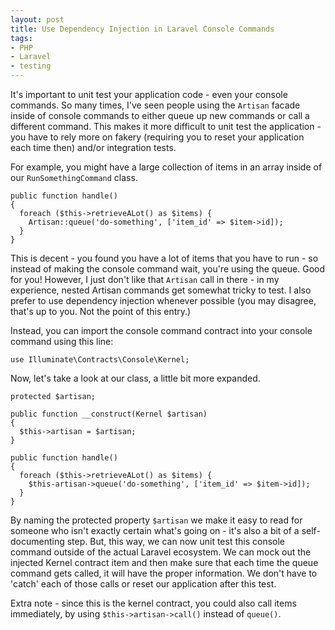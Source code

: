 ```yaml
---
layout: post
title: Use Dependency Injection in Laravel Console Commands
tags:
- PHP
- Laravel
- testing
---
```

It's important to unit test your application code - even your console commands.  So many times, I've seen people using the `Artisan` facade inside of console commands to either queue up new commands or call a different command.  This makes it more difficult to unit test the application - you have to rely more on fakery (requiring you to reset your application each time then) and/or integration tests.

For example, you might have a large collection of items in an array inside of our `RunSomethingCommand` class.

```php?start_inline=1
public function handle()
{
  foreach ($this->retrieveALot() as $items) {
    Artisan::queue('do-something', ['item_id' => $item->id]);
  }
}
```

This is decent - you found you have a lot of items that you have to run - so instead of making the console command wait, you're using the queue.  Good for you!  However, I just don't like that `Artisan` call in there - in my experience, nested Artisan commands get somewhat tricky to test.  I also prefer to use dependency injection whenever possible (you may disagree, that's up to you. Not the point of this entry.)

Instead, you can import the console command contract into your console command using this line:

`use Illuminate\Contracts\Console\Kernel;`

Now, let's take a look at our class, a little bit more expanded.

```php?start_inline=1
protected $artisan;

public function __construct(Kernel $artisan)
{
  $this->artisan = $artisan;
}

public function handle()
{
  foreach ($this->retrieveALot() as $items) {
    $this-artisan->queue('do-something', ['item_id' => $item->id]);
  }
}
```

By naming the protected property `$artisan` we make it easy to read for someone who isn't exactly certain what's going on - it's also a bit of a self-documenting step.  But, this way, we can now unit test this console command outside of the actual Laravel ecosystem.   We can mock out the injected Kernel contract item and then make sure that each time the queue command gets called, it will have the proper information.  We don't have to 'catch' each of those calls or reset our application after this test.

Extra note - since this is the kernel contract, you could also call items immediately, by using `$this->artisan->call()` instead of `queue()`.